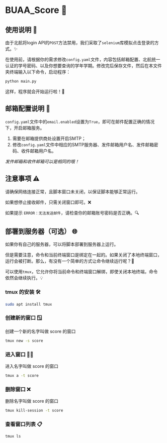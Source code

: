 # BUAA_Score 🚀

## 使用说明 📖

由于北航将login API的`POST`方法禁用，我们采取了`selenium`库模拟点击登录的方式。✨

在使用前，请根据你的需求修改`config.yaml`文件，内容包括邮箱配置、北航统一认证的学号密码、以及你想要查询的学年学期。修改完后保存文件，然后在本文件夹终端输入以下命令，启动程序：

```bash
python main.py
```

这样，程序就会开始运行啦！🎉

## 邮箱配置说明 📧

`config.yaml`文件中的`email.enabled`设置为`True`，即可在邮件配置正确的情况下，开启邮箱服务。

1. 需要在邮箱提供商处设置开启SMTP；
2. 修改`config.yaml`文件中相应的SMTP服务器、发件邮箱用户名、发件邮箱密码、收件邮箱用户名。

*发件邮箱和收件邮箱可以是相同的哦！*

## 注意事项 ⚠️

请确保网络连接正常，且脚本窗口未关闭，以保证脚本能够正常运行。

如果想停止接收邮件，只需关闭窗口即可。❌

如果提示 `ERROR：无法发送邮件`，请检查你的邮箱账号密码是否正确。🔍

## 部署到服务器（可选） 🌐

如果你有自己的服务器，可以将脚本部署到服务器上运行。

但是需要注意，命令和当前终端窗口是绑定在一起的。如果关闭了本地终端窗口，运行会被打断。那么，有没有一个简单的方式让命令继续运行呢？🤔

可以使用`tmux`，它允许你将当前命令和终端窗口解绑，即使关闭本地终端，命令依然会继续执行。💡

### tmux 的安装 🛠️

```bash
sudo apt install tmux
```

### 创建新的窗口 🪟

创建一个新的名字叫做 score 的窗口

```bash
tmux new -s score
```

### 进入窗口 🧑‍💻

进入名字叫做 score 的窗口

```bash
tmux a -t score
```

### 删除窗口 ❌

删除名字叫做 score 的窗口

```bash
tmux kill-session -t score
```

### 查看窗口列表 📋

```bash
tmux ls
```